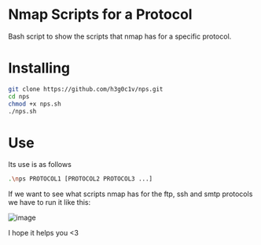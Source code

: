 # Nmap Scripts for a Protocol
Bash script to show the scripts that nmap has for a specific protocol. 

# Installing
```bash
git clone https://github.com/h3g0c1v/nps.git
cd nps
chmod +x nps.sh
./nps.sh
```

# Use

Its use is as follows

```bash
.\nps PROTOCOL1 [PROTOCOL2 PROTOCOL3 ...]
```

If we want to see what scripts nmap has for the ftp, ssh and smtp protocols we have to run it like this:

![image](https://github.com/user-attachments/assets/50ec3d11-1ba0-4427-993f-f164fe21ee31)

I hope it helps you <3
